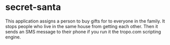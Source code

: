# secret-santa
This application assigns a person to buy gifts for to everyone in the  family. It stops people who live in the same house from getting each  other. Then it sends an SMS message to their phone if you run it the tropo.com scripting engine.
